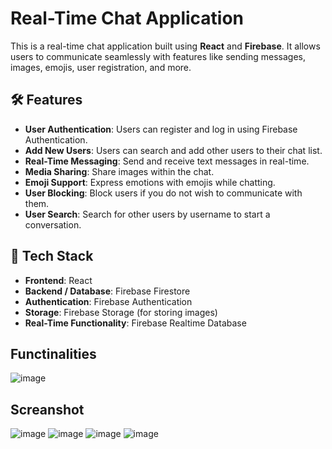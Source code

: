 # Real-Time Chat Application

This is a real-time chat application built using **React** and **Firebase**. It allows users to communicate seamlessly with features like sending messages, images, emojis, user registration, and more.

## 🛠️ Features

- **User Authentication**: Users can register and log in using Firebase Authentication.
- **Add New Users**: Users can search and add other users to their chat list.
- **Real-Time Messaging**: Send and receive text messages in real-time.
- **Media Sharing**: Share images within the chat.
- **Emoji Support**: Express emotions with emojis while chatting.
- **User Blocking**: Block users if you do not wish to communicate with them.
- **User Search**: Search for other users by username to start a conversation.

## 🔧 Tech Stack

- **Frontend**: React
- **Backend / Database**: Firebase Firestore
- **Authentication**: Firebase Authentication
- **Storage**: Firebase Storage (for storing images)
- **Real-Time Functionality**: Firebase Realtime Database

## Functinalities
![image](https://github.com/user-attachments/assets/4ffa26e9-0e94-4400-96cc-310343f86632)

## Screanshot

![image](https://github.com/user-attachments/assets/dc07810a-9461-4b16-8fcc-662a707087ae)
![image](https://github.com/user-attachments/assets/817c08bb-71ef-42eb-8b16-0863327f76f6)
![image](https://github.com/user-attachments/assets/517eb65d-a1e4-467d-8923-ce66e1c0adc5)
![image](https://github.com/user-attachments/assets/eff6e351-929c-4e30-b8b3-af222f42f5b5)





